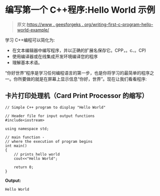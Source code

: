 # 编写第一个 C++程序:Hello World 示例

> 原文:[https://www . geesforgeks . org/writing-first-c-program-hello-world-example/](https://www.geeksforgeeks.org/writing-first-c-program-hello-world-example/)

学习 C++编程可以简化为:

*   在文本编辑器中编写程序，并以正确的扩展名保存它。CPP，。c、。CP)
*   使用编译器或在线集成开发环境编译您的程序
*   理解基本术语。

“你好世界”程序是学习任何编程语言的第一步，也是你将学习的最简单的程序之一。你所要做的就是在屏幕上显示信息“你好，世界”。现在让我们看看程序:

## 卡片打印处理机（Card Print Processor 的缩写）

```
// Simple C++ program to display "Hello World"

// Header file for input output functions
#include<iostream>

using namespace std;

// main function -
// where the execution of program begins
int main()
{
    // prints hello world
    cout<<"Hello World";

    return 0;
}
```

**Output:** 

```
Hello World
```